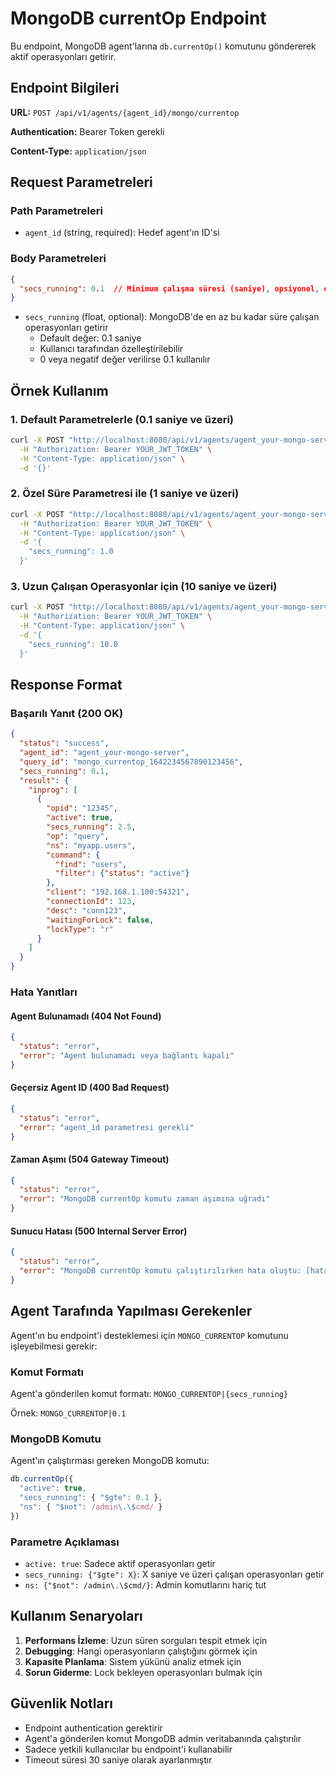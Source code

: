 # MongoDB currentOp Endpoint

Bu endpoint, MongoDB agent'larına `db.currentOp()` komutunu göndererek aktif operasyonları getirir.

## Endpoint Bilgileri

**URL:** `POST /api/v1/agents/{agent_id}/mongo/currentop`

**Authentication:** Bearer Token gerekli

**Content-Type:** `application/json`

## Request Parametreleri

### Path Parametreleri
- `agent_id` (string, required): Hedef agent'ın ID'si

### Body Parametreleri
```json
{
  "secs_running": 0.1  // Minimum çalışma süresi (saniye), opsiyonel, default: 0.1
}
```

- `secs_running` (float, optional): MongoDB'de en az bu kadar süre çalışan operasyonları getirir
  - Default değer: 0.1 saniye
  - Kullanıcı tarafından özelleştirilebilir
  - 0 veya negatif değer verilirse 0.1 kullanılır

## Örnek Kullanım

### 1. Default Parametrelerle (0.1 saniye ve üzeri)

```bash
curl -X POST "http://localhost:8080/api/v1/agents/agent_your-mongo-server/mongo/currentop" \
  -H "Authorization: Bearer YOUR_JWT_TOKEN" \
  -H "Content-Type: application/json" \
  -d '{}'
```

### 2. Özel Süre Parametresi ile (1 saniye ve üzeri)

```bash
curl -X POST "http://localhost:8080/api/v1/agents/agent_your-mongo-server/mongo/currentop" \
  -H "Authorization: Bearer YOUR_JWT_TOKEN" \
  -H "Content-Type: application/json" \
  -d '{
    "secs_running": 1.0
  }'
```

### 3. Uzun Çalışan Operasyonlar için (10 saniye ve üzeri)

```bash
curl -X POST "http://localhost:8080/api/v1/agents/agent_your-mongo-server/mongo/currentop" \
  -H "Authorization: Bearer YOUR_JWT_TOKEN" \
  -H "Content-Type: application/json" \
  -d '{
    "secs_running": 10.0
  }'
```

## Response Format

### Başarılı Yanıt (200 OK)
```json
{
  "status": "success",
  "agent_id": "agent_your-mongo-server",
  "query_id": "mongo_currentop_1642234567890123456",
  "secs_running": 0.1,
  "result": {
    "inprog": [
      {
        "opid": "12345",
        "active": true,
        "secs_running": 2.5,
        "op": "query",
        "ns": "myapp.users",
        "command": {
          "find": "users",
          "filter": {"status": "active"}
        },
        "client": "192.168.1.100:54321",
        "connectionId": 123,
        "desc": "conn123",
        "waitingForLock": false,
        "lockType": "r"
      }
    ]
  }
}
```

### Hata Yanıtları

#### Agent Bulunamadı (404 Not Found)
```json
{
  "status": "error",
  "error": "Agent bulunamadı veya bağlantı kapalı"
}
```

#### Geçersiz Agent ID (400 Bad Request)
```json
{
  "status": "error",
  "error": "agent_id parametresi gerekli"
}
```

#### Zaman Aşımı (504 Gateway Timeout)
```json
{
  "status": "error",
  "error": "MongoDB currentOp komutu zaman aşımına uğradı"
}
```

#### Sunucu Hatası (500 Internal Server Error)
```json
{
  "status": "error",
  "error": "MongoDB currentOp komutu çalıştırılırken hata oluştu: [hata detayı]"
}
```

## Agent Tarafında Yapılması Gerekenler

Agent'ın bu endpoint'i desteklemesi için `MONGO_CURRENTOP` komutunu işleyebilmesi gerekir:

### Komut Formatı
Agent'a gönderilen komut formatı: `MONGO_CURRENTOP|{secs_running}`

Örnek: `MONGO_CURRENTOP|0.1`

### MongoDB Komutu
Agent'ın çalıştırması gereken MongoDB komutu:

```javascript
db.currentOp({
  "active": true,
  "secs_running": { "$gte": 0.1 },
  "ns": { "$not": /admin\.\$cmd/ }
})
```

### Parametre Açıklaması
- `active: true`: Sadece aktif operasyonları getir
- `secs_running: {"$gte": X}`: X saniye ve üzeri çalışan operasyonları getir
- `ns: {"$not": /admin\.\$cmd/}`: Admin komutlarını hariç tut

## Kullanım Senaryoları

1. **Performans İzleme**: Uzun süren sorguları tespit etmek için
2. **Debugging**: Hangi operasyonların çalıştığını görmek için  
3. **Kapasite Planlama**: Sistem yükünü analiz etmek için
4. **Sorun Giderme**: Lock bekleyen operasyonları bulmak için

## Güvenlik Notları

- Endpoint authentication gerektirir
- Agent'a gönderilen komut MongoDB admin veritabanında çalıştırılır
- Sadece yetkili kullanıcılar bu endpoint'i kullanabilir
- Timeout süresi 30 saniye olarak ayarlanmıştır